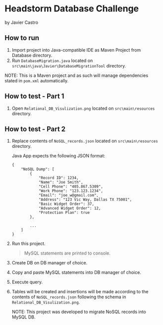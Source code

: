 # Headstorm Database Challenge

by Javier Castro

## How to run

1. Import project into Java-compatible IDE as Maven Project from Database directory.
2. Run `DatabaseMigration.java` located on `src\main\java\Javier\DatabaseMigrationTool` directory.

NOTE: This is a Maven project and as such will manage dependencies stated in `pom.xml` automatically.

## How to test - Part 1

1. Open `Relational_DB_Visulization.png` located on `src\main\resources` directory.

## How to test - Part 2

1. Replace contents of `NoSQL_records.json` located on `src\main\resources` directory.

    Java App expects the following JSON format:
    ```
    {
        "NoSQL Dump": [
            {
                "Record ID": 1234,
                "Name": "Joe Smith",
                "Cell Phone": "405.867.5309",
                "Work Phone": "123.123.1234",
                "Email": "joe_w@gmail.com",
                "Address": "123 Vic Way, Dallas TX 75001",
                "Basic Widget Order": 37,
                "Advanced Widget Order": 12,
                "Protection Plan": true
            },

            ...
        ]
    }
    ```

2. Run this project.
    > MySQL statements are printed to console.
3. Create DB on DB manager of choice.
4. Copy and paste MySQL statements into DB manager of choice.
5. Execute query.
6. Tables will be created and insertions will be made according to the contents of `NoSQL_records.json` following the schema in `Relational_DB_Visulization.png`.

    NOTE: This project was developed to migrate NoSQL records into MySQL DB.
